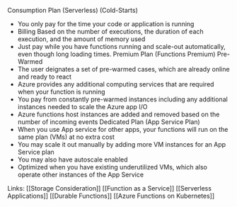 Consumption Plan (Serverless) (Cold-Starts)
- You only pay for the time your code or application is running
- Billing Based on the number of executions, the duration of each execution, and the amount of memory used
- Just pay while you have functions running and scale-out automatically, even though long loading times.
Premium Plan (Functions Premium) Pre-Warmed
- The user deignates a set of pre-warmed cases, which are already online and ready to react
- Azure provides any additional computing services that are required when your function is running
- You pay from constantly pre-warmed instances including any additional instances needed to scale the Azure app I/O
- Azure functions host instances are added and removed based on the number of incoming events
Dedicated Plan (App Service Plan)
- When you use App service for other apps, your functions will run on the same plan (VMs) at no extra cost
- You may scale it out manually by adding more VM instances for an App Service plan
- You may also have autoscale enabled
- Optimized when you have existing underutilized VMs, which also operate other instances of the App Service

Links:
[[Storage Consideration]]
[[Function as a Service]]
[[Serverless Applications]]
[[Durable Functions]]
[[Azure Functions on Kubernetes]]
